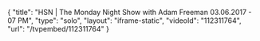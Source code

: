 {
    "title": "HSN | The Monday Night Show with Adam Freeman 03.06.2017 - 07 PM",
    "type": "solo",
    "layout": "iframe-static",
    "videoId": "112311764",
    "url": "\/tvpembed\/112311764"
}